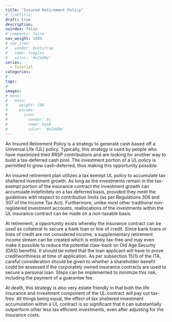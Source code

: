 ```yaml
---
title: "Insured Retirement Policy"
# linkTitle:
draft: true
description: 
noindex: false
# comments: false
nav_weight: 1000
# nav_icon:
#   vendor: bootstrap
#   name: toggles
#   color: '#e24d0e'
series:
  - Tutorial
categories:
#  - 
tags:
#  - 
images:
# menu:
#   main:
#     weight: 100
#     params:
#       icon:
#         vendor: bs
#         name: book
#         color: '#e24d0e'
---
```


An Insured Retirement Policy is a strategy to generate cash based off a Universal Life (UL) policy.  Typically, this strategy is used by people who have maximized their RRSP contributions and are looking for another way to build a tax-deferred cash pool.  The investment portion of a UL policy is permitted to grow cash-deferred, thus making this opportunity possible.

<!--more-->

An insured retirement plan utilizes a tax exempt UL policy to accumulate tax sheltered investment growth.  As long as the investments remain in the tax-exempt portion of the insurance contract the investment growth can accumulate indefinitely on a tax deferred basis, provided they meet the guidelines with respect to contribution limits (as per Regulations 306 and 307 of the Income Tax Act).  Furthermore, unlike most other traditional non-registered investment accounts, reallocations of the investments within the UL insurance contract can be made on a non-taxable basis.

At retirement, a opportunity exists whereby the insurance contract can be used as collateral to secure a bank loan or line of credit.  Since bank loans or lines of credit are not considered income, a supplementary retirement income stream can be created which is entirely tax-free and may even make it possible to reduce the potential claw-back on Old Age Security (OAS) benefits.  It should be noted that the loan applicant will have to prove creditworthiness at time of application.  As per subsection 15(1) of the ITA, careful consideration should be given to whether a shareholder benefit could be assessed if the corporately owned insurance contracts are used to secure a personal loan.  Steps can be implemented to minimize this risk, including the payment of a guarantee fee.

At death, this strategy is also very estate friendly in that both the life insurance and investment component of the UL contract will pay out tax-free.  All things being equal, the effect of tax sheltered investment accumulation within a UL contract is so significant that it can substantially outperform other less tax efficient investments, even after adjusting for the insurance costs.
